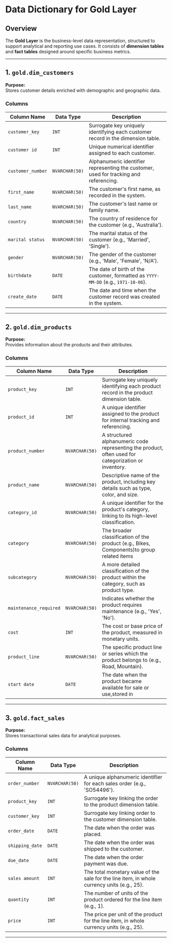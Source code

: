 # Data Dictionary for Gold Layer

## Overview

The **Gold Layer** is the business-level data representation, structured to support analytical and reporting use cases. It consists of **dimension tables** and **fact tables** designed around specific business metrics.

---

## 1. `gold.dim_customers`

**Purpose:**  
Stores customer details enriched with demographic and geographic data.

### Columns

| Column Name     | Data Type     | Description                                                                 |
|------------------|----------------|-----------------------------------------------------------------------------|
| `customer_key`     | `INT`            | Surrogate key uniquely identifying each customer record in the dimension table. |
| `customer id`      | `INT`            | Unique numerical identifier assigned to each customer.                     |
| `customer_number`  | `NVARCHAR(50)`   | Alphanumeric identifier representing the customer, used for tracking and referencing. |
| `first_name`       | `NVARCHAR(50)`   | The customer's first name, as recorded in the system.                      |
| `last_name`        | `NVARCHAR(50)`   | The customer's last name or family name.                                   |
| `country`          | `NVARCHAR(50)`   | The country of residence for the customer (e.g., 'Australia').            |
| `marital status`   | `NVARCHAR(50)`   | The marital status of the customer (e.g., 'Married', 'Single').           |
| `gender`           | `NVARCHAR(50)`   | The gender of the customer (e.g., 'Male', 'Female', 'N/A').               |
| `birthdate`        | `DATE`           | The date of birth of the customer, formatted as `YYYY-MM-DD` (e.g., `1971-10-06`). |
| `create_date`      | `DATE`           | The date and time when the customer record was created in the system.     |

---

## 2. `gold.dim_products`

**Purpose:**  
Provides information about the products and their attributes.

### Columns

| Column Name          | Data Type     | Description                                                                 |
|----------------------|----------------|-----------------------------------------------------------------------------|
| `product_key`          | `INT`            | Surrogate key uniquely identifying each product record in the product dimension table. |
| `product_id`           | `INT`            | A unique identifier assigned to the product for internal tracking and referencing. |
| `product_number`       | `NVARCHAR(50)`   | A structured alphanumeric code representing the product, often used for categorization or inventory. |
| `product_name`         | `NVARCHAR(50)`   | Descriptive name of the product, including key details such as type, color, and size. |
| `category_id`          | `NVARCHAR(50)`   | A unique identifier for the product's category, linking to its high-level classification. |
| `category`             | `NVARCHAR(50)`   | The broader classification of the product (e.g., Bikes, Components)to group related items |
| `subcategory`          | `NVARCHAR(50)`   | A more detailed classification of the product within the category, such as product type. |
| `maintenance_required` | `NVARCHAR(50)`   | Indicates whether the product requires maintenance (e.g., 'Yes', 'No').     |
| `cost`                 | `INT`            | The cost or base price of the product, measured in monetary units.          |
| `product_line`         | `NVARCHAR(50)`   | The specific product line or series which the product belongs to (e.g., Road, Mountain). |
| `start date`           | `DATE`           | The date when the product became available for sale or use,stored in                 |

---

## 3. `gold.fact_sales`

**Purpose:**  
Stores transactional sales data for analytical purposes.

### Columns

| Column Name     | Data Type     | Description                                                                 |
|------------------|----------------|-----------------------------------------------------------------------------|
| `order_number`     | `NVARCHAR(50)`   | A unique alphanumeric identifier for each sales order (e.g., 'SO54496').   |
| `product_key`      | `INT`            | Surrogate key linking the order to the product dimension table.            |
| `customer_key`     | `INT`            | Surrogate key linking order to the customer dimension table.               |
| `order_date`       | `DATE`           | The date when the order was placed.                                        |
| `shipping_date`    | `DATE`           | The date when the order was shipped to the customer.                       |
| `due_date`         | `DATE`           | The date when the order payment was due.                                   |
| `sales amount`     | `INT`            | The total monetary value of the sale for the line item, in whole currency units (e.g., 25). |
| `quantity`         | `INT`            | The number of units of the product ordered for the line item (e.g., 1).    |
| `price`            | `INT`            | The price per unit of the product for the line item, in whole currency units (e.g., 25). |

---



